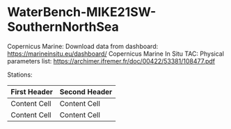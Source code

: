 # WaterBench-MIKE21SW-SouthernNorthSea

Copernicus Marine: Download data from dashboard: https://marineinsitu.eu/dashboard/
Copernicus Marine In Situ TAC: Physical parameters list: https://archimer.ifremer.fr/doc/00422/53381/108477.pdf

Stations:

| First Header  | Second Header |
| ------------- | ------------- |
| Content Cell  | Content Cell  |
| Content Cell  | Content Cell  |



